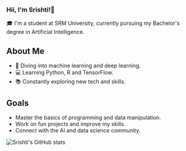 ### Hii, I'm Srishti!👋

🎓 I'm a student at SRM University, currently pursuing my Bachelor's degree in Artificial Intelligence.</br>

## About Me
- 🤖 Diving into machine learning and deep learning.</br>
- 💻 Learning Python, R and TensorFlow.</br>
- 📚 Constantly exploring new tech and skills.</br>

## Goals

- Master the basics of programming and data manipulation.
- Work on fun projects and improve my skills.
- Connect with the AI and data science community.

![Srishti's GitHub stats](https://github-readme-stats.vercel.app/api?username=ssrishtix&show_icons=true&theme=radical)
